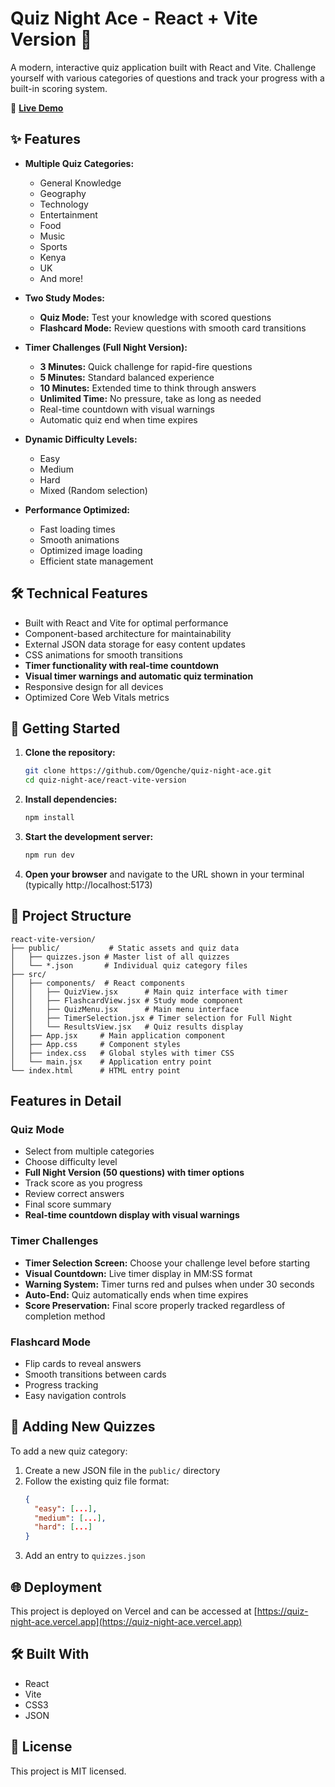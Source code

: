 # Quiz Night Ace - React + Vite Version 🚀

A modern, interactive quiz application built with React and Vite. Challenge yourself with various categories of questions and track your progress with a built-in scoring system.

🔗 **[Live Demo](https://quiz-night-ace.vercel.app)**

## ✨ Features

- **Multiple Quiz Categories:**

  - General Knowledge
  - Geography
  - Technology
  - Entertainment
  - Food
  - Music
  - Sports
  - Kenya
  - UK
  - And more!

- **Two Study Modes:**

  - **Quiz Mode:** Test your knowledge with scored questions
  - **Flashcard Mode:** Review questions with smooth card transitions

- **Timer Challenges (Full Night Version):**

  - **3 Minutes:** Quick challenge for rapid-fire questions
  - **5 Minutes:** Standard balanced experience
  - **10 Minutes:** Extended time to think through answers
  - **Unlimited Time:** No pressure, take as long as needed
  - Real-time countdown with visual warnings
  - Automatic quiz end when time expires

- **Dynamic Difficulty Levels:**

  - Easy
  - Medium
  - Hard
  - Mixed (Random selection)

- **Performance Optimized:**
  - Fast loading times
  - Smooth animations
  - Optimized image loading
  - Efficient state management

## 🛠️ Technical Features

- Built with React and Vite for optimal performance
- Component-based architecture for maintainability
- External JSON data storage for easy content updates
- CSS animations for smooth transitions
- **Timer functionality with real-time countdown**
- **Visual timer warnings and automatic quiz termination**
- Responsive design for all devices
- Optimized Core Web Vitals metrics

## 🚀 Getting Started

1. **Clone the repository:**

   ```bash
   git clone https://github.com/Ogenche/quiz-night-ace.git
   cd quiz-night-ace/react-vite-version
   ```

2. **Install dependencies:**

   ```bash
   npm install
   ```

3. **Start the development server:**

   ```bash
   npm run dev
   ```

4. **Open your browser** and navigate to the URL shown in your terminal (typically http://localhost:5173)

## 📁 Project Structure

```
react-vite-version/
├── public/           # Static assets and quiz data
│   ├── quizzes.json # Master list of all quizzes
│   └── *.json       # Individual quiz category files
├── src/
│   ├── components/  # React components
│   │   ├── QuizView.jsx      # Main quiz interface with timer
│   │   ├── FlashcardView.jsx # Study mode component
│   │   ├── QuizMenu.jsx      # Main menu interface
│   │   ├── TimerSelection.jsx # Timer selection for Full Night
│   │   └── ResultsView.jsx   # Quiz results display
│   ├── App.jsx     # Main application component
│   ├── App.css     # Component styles
│   ├── index.css   # Global styles with timer CSS
│   └── main.jsx    # Application entry point
└── index.html      # HTML entry point
```

## Features in Detail

### Quiz Mode

- Select from multiple categories
- Choose difficulty level
- **Full Night Version (50 questions) with timer options**
- Track score as you progress
- Review correct answers
- Final score summary
- **Real-time countdown display with visual warnings**

### Timer Challenges

- **Timer Selection Screen:** Choose your challenge level before starting
- **Visual Countdown:** Live timer display in MM:SS format
- **Warning System:** Timer turns red and pulses when under 30 seconds
- **Auto-End:** Quiz automatically ends when time expires
- **Score Preservation:** Final score properly tracked regardless of completion method

### Flashcard Mode

- Flip cards to reveal answers
- Smooth transitions between cards
- Progress tracking
- Easy navigation controls

## 🔄 Adding New Quizzes

To add a new quiz category:

1. Create a new JSON file in the `public/` directory
2. Follow the existing quiz file format:
   ```json
   {
     "easy": [...],
     "medium": [...],
     "hard": [...]
   }
   ```
3. Add an entry to `quizzes.json`

## 🌐 Deployment

This project is deployed on Vercel and can be accessed at [https://quiz-night-ace.vercel.app](https://quiz-night-ace.vercel.app)

## 🛠️ Built With

- React
- Vite
- CSS3
- JSON

## 📝 License

This project is MIT licensed.
